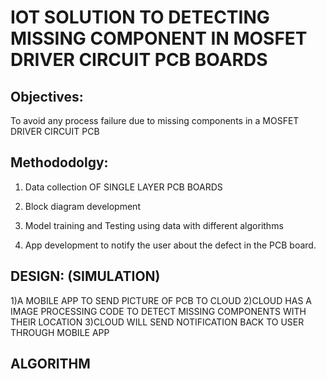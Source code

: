 # IOT SOLUTION TO DETECTING MISSING COMPONENT IN MOSFET DRIVER CIRCUIT PCB BOARDS


## Objectives:
To avoid any process failure due to missing components in a MOSFET DRIVER CIRCUIT PCB


## Methododolgy:

1) Data collection OF SINGLE LAYER PCB BOARDS

2) Block diagram development

3) Model training and Testing using data with different algorithms

4) App development to notify the user about the defect in the PCB board.



## DESIGN: (SIMULATION)

1)A MOBILE APP TO SEND PICTURE OF PCB TO CLOUD
2)CLOUD HAS A IMAGE PROCESSING CODE TO DETECT MISSING COMPONENTS WITH THEIR LOCATION 
3)CLOUD WILL SEND NOTIFICATION BACK TO USER THROUGH MOBILE APP 
	



## ALGORITHM

	

